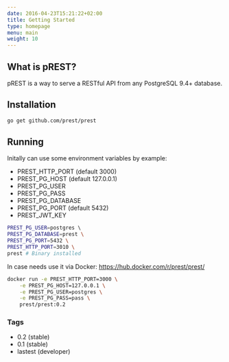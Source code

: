 ```yaml
---
date: 2016-04-23T15:21:22+02:00
title: Getting Started
type: homepage
menu: main
weight: 10
---
```


## What is pREST?

pREST is a way to serve a RESTful API from any PostgreSQL 9.4+ database.

## Installation

```sh
go get github.com/prest/prest
```

## Running

Initally can use some environment variables by example:

- PREST\_HTTP_PORT (default 3000)
- PREST\_PG_HOST (default 127.0.0.1)
- PREST\_PG_USER
- PREST\_PG_PASS
- PREST\_PG_DATABASE
- PREST\_PG_PORT (default 5432)
- PREST\_JWT_KEY

```sh
PREST_PG_USER=postgres \ 
PREST_PG_DATABASE=prest \
PREST_PG_PORT=5432 \
PREST_HTTP_PORT=3010 \
prest # Binary installed
```

In case needs use it via Docker: https://hub.docker.com/r/prest/prest/

```sh
docker run -e PREST_HTTP_PORT=3000 \
	-e PREST_PG_HOST=127.0.0.1 \
	-e PREST_PG_USER=postgres \
	-e PREST_PG_PASS=pass \
	prest/prest:0.2
```

### Tags

- 0.2 (stable)
- 0.1 (stable)
- lastest (developer)
